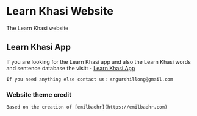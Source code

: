 # Learn Khasi Website
 The Learn Khasi website

## Learn Khasi App 

If you are looking for the Learn Khasi app and also the Learn Khasi words and sentence database  the visit: 
	- [Learn Khasi App](https://github.com/sngur/Learn-Khasi-App)

	If you need anything else contact us: sngurshillong@gmail.com

### Website theme credit 

	Based on the creation of [emilbaehr](https://emilbaehr.com)